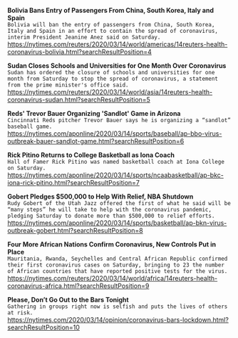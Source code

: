 **Bolivia Bans Entry of Passengers From China, South Korea, Italy and Spain**\
`Bolivia will ban the entry of passengers from China, South Korea, Italy and Spain in an effort to contain the spread of coronavirus, interim President Jeanine Anez said on Saturday.`\
https://nytimes.com/reuters/2020/03/14/world/americas/14reuters-health-coronavirus-bolivia.html?searchResultPosition=4

**Sudan Closes Schools and Universities for One Month Over Coronavirus**\
`Sudan has ordered the closure of schools and universities for one month from Saturday to stop the spread of coronavirus, a statement from the prime minister's office said.`\
https://nytimes.com/reuters/2020/03/14/world/asia/14reuters-health-coronavirus-sudan.html?searchResultPosition=5

**Reds' Trevor Bauer Organizing 'Sandlot' Game in Arizona**\
`Cincinnati Reds pitcher Trevor Bauer says he is organizing a “sandlot” baseball game.`\
https://nytimes.com/aponline/2020/03/14/sports/baseball/ap-bbo-virus-outbreak-bauer-sandlot-game.html?searchResultPosition=6

**Rick Pitino Returns to College Basketball as Iona Coach**\
`Hall of Famer Rick Pitino was named basketball coach at Iona College on Saturday.`\
https://nytimes.com/aponline/2020/03/14/sports/ncaabasketball/ap-bkc-iona-rick-pitino.html?searchResultPosition=7

**Gobert Pledges $500,000 to Help With Relief, NBA Shutdown**\
`Rudy Gobert of the Utah Jazz offered the first of what he said will be “many steps” he will take to help with the coronavirus pandemic, pledging Saturday to donate more than $500,000 to relief efforts.`\
https://nytimes.com/aponline/2020/03/14/sports/basketball/ap-bkn-virus-outbreak-gobert.html?searchResultPosition=8

**Four More African Nations Confirm Coronavirus, New Controls Put in Place**\
`Mauritania, Rwanda, Seychelles and Central African Republic confirmed their first coronavirus cases on Saturday, bringing to 23 the number of African countries that have reported positive tests for the virus.`\
https://nytimes.com/reuters/2020/03/14/world/africa/14reuters-health-coronavirus-africa.html?searchResultPosition=9

**Please, Don’t Go Out to the Bars Tonight**\
`Gathering in groups right now is selfish and puts the lives of others at risk.`\
https://nytimes.com/2020/03/14/opinion/coronavirus-bars-lockdown.html?searchResultPosition=10

